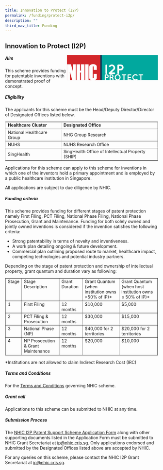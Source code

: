 ```yaml
---
title: Innovation to Protect (I2P)
permalink: /funding/protect-i2p/
description: ""
third_nav_title: Funding
---
```

Innovation to Protect (I2P)
---------------------------

<img src="/images/Funding/logo_i2p.jpg" style="width:300px" align="right">

##### Aim

This scheme provides funding for patentable inventions with demonstrated proof of concept.

##### Eligibility

The applicants for this scheme must be the Head/Deputy Director/Director of Designated Offices listed below.

<table style="max-width: 100%; background-color: transparent; border-collapse: collapse; border-spacing: 0px; padding: 0px; margin: 10px 0px; width: 855.125px; border-width: 1px; border-color: rgb(222, 222, 222);" cellpadding="10" border="1">
   <tbody>
      <tr>
         <td><strong style="font-weight: bold;">Healthcare Cluster</strong></td>
         <td><strong style="font-weight: bold;">Designated Office</strong></td>
      </tr>
      <tr>
         <td>National Healthcare Group</td>
         <td>NHG Group Research</td>
      </tr>
      <tr>
         <td>NUHS</td>
         <td>NUHS Research Office</td>
      </tr>
      <tr>
         <td>SingHealth</td>
         <td>SingHealth Office of Intellectual Property (SHIP)</td>
      </tr>
   </tbody>
</table>

Applications for this scheme can apply to this scheme for inventions in which one of the inventors hold a primary appointment and is employed by a public healthcare institution in Singapore.

All applications are subject to due diligence by NHIC.

##### Funding criteria

This scheme provides funding for different stages of patent protection namely First Filing, PCT Filing, National Phase Filing, National Phase Prosecution, Grant and Maintenance. Funding for both solely owned and jointly owned inventions is considered if the invention satisfies the following criteria:

*   Strong patentability in terms of novelty and inventiveness.
*   A work plan detailing ongoing &amp; future development.
*   Commercial plan outlining proposed route to market, healthcare impact, competing technologies and potential industry partners.

Depending on the stage of patent protection and ownership of intellectual property, grant quantum and duration vary as following:

<table style="max-width: 100%; background-color: transparent; border-collapse: collapse; border-spacing: 0px; padding: 0px; margin: 10px 0px; width: 855.125px;" cellpadding="10" border="1">
   <tbody>
      <tr>
         <td style="vertical-align: top;">Stage</td>
         <td style="vertical-align: top;">Stage Description</td>
         <td style="vertical-align: top;">Grant Duration</td>
         <td style="vertical-align: top;">Grant Quantum (when institution owns &gt;50% of IP)*</td>
         <td style="vertical-align: top;">Grant Quantum (when host institution owns ≤ 50% of IP)*</td>
      </tr>
      <tr>
         <td style="vertical-align: top;">1</td>
         <td style="vertical-align: top;">First Filing</td>
         <td style="vertical-align: top;">12 months</td>
         <td style="vertical-align: top;">$10,000</td>
         <td style="vertical-align: top;">$5,000</td>
      </tr>
      <tr>
         <td style="vertical-align: top;">2</td>
         <td style="vertical-align: top;">PCT Filing &amp; Prosecution</td>
         <td style="vertical-align: top;">12 months</td>
         <td style="vertical-align: top;">$30,000</td>
         <td style="vertical-align: top;">$15,000</td>
      </tr>
      <tr>
         <td style="vertical-align: top;">3</td>
         <td style="vertical-align: top;">National Phase (NP)</td>
         <td style="vertical-align: top;">12 months</td>
         <td style="vertical-align: top;">$40,000 for 2 territories</td>
         <td style="vertical-align: top;">$20,000 for 2 territories</td>
      </tr>
      <tr>
         <td style="vertical-align: top;">4</td>
         <td style="vertical-align: top;">NP Prosecution &amp; Grant Maintenance</td>
         <td style="vertical-align: top;">12 months</td>
         <td style="vertical-align: top;">$20,000</td>
         <td style="vertical-align: top;">$10,000</td>
      </tr>
   </tbody>
</table>

\*Institutions are not allowed to claim Indirect Research Cost (IRC)

##### Terms and Conditions

For the&nbsp;[Terms and Conditions](http://www.nmrc.gov.sg/downloads)&nbsp;governing NHIC scheme.

##### Grant call

Applications to this scheme can be submitted to NHIC at any time.

##### Submission Process

The&nbsp;[NHIC I2P Patent Support Scheme Application Form](https://for.sg/nhic-i2p)&nbsp;along with other supporting documents listed in the Application Form must be submitted to NHIC Grant Secretariat at&nbsp;[ip@nhic.cris.sg](mailto:ip@nhic.cris.sg). Only applications endorsed and submitted by the Designated Offices listed above are accepted by NHIC.

For any queries on this scheme, please contact the NHIC I2P Grant Secretariat at&nbsp;[ip@nhic.cris.sg](mailto:ip@nhic.cris.sg).
